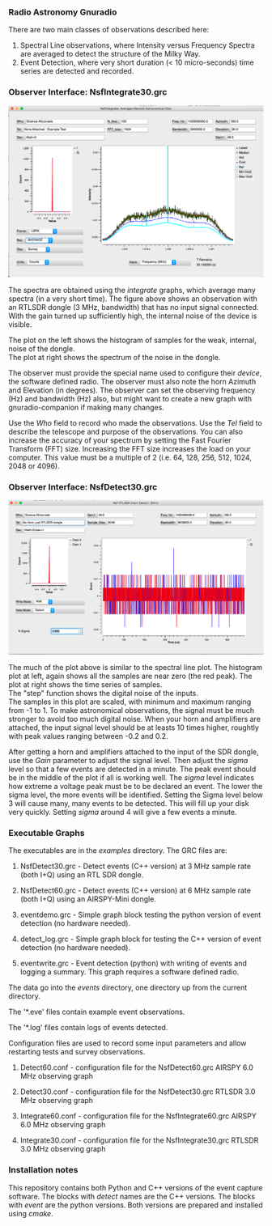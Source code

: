 ### Radio Astronomy Gnuradio 
There are two main classes of observations described here:
1) Spectral Line observations, where Intensity versus Frequency Spectra are averaged to detect the structure of the Milky Way.
2) Event Detection, where very short duration (< 10 micro-seconds) time series are detected and recorded.


### Observer Interface: NsfIntegrate30.grc

![Observer Inteface](NsfIntegrate30+RtlSdrDongleOnly.png)

The spectra are obtained using the _integrate_ graphs, which average many spectra (in a very short time).
The figure above shows an observation with an RTLSDR dongle (3 MHz, bandwidth) that has no input signal connected.
With the gain turned up sufficiently high, the internal noise of the device is visible.    

The plot on the left shows the histogram of samples for the weak, internal, noise of the dongle.  
The plot at right shows the spectrum of the noise in the dongle.  

The observer must provide the special name used to configure their _device_, the software defined radio.  The observer must also note the horn Azimuth and Elevation (in degrees). The observer can set the observing frequency (Hz) and bandwidth (Hz) also, but might want to create a new graph with gnuradio-companion if making many changes.

Use the _Who_ field to record who made the observations.   Use the _Tel_ field to describe the telescope and purpose of the observations.  You can also increase the accuracy of your spectrum by setting the Fast Fourier Transform (FFT) size.  Increasing the FFT size increases the load on your computer.  This value must be a multiple of 2 (i.e.  64, 128, 256, 512, 1024, 2048 or 4096).

### Observer Interface: NsfDetect30.grc

![Observer Inteface](NsfDetect30+RtlSdrDongleOnly.png)

The much of the plot above is similar to the spectral line plot.  The histogram plot at left,
again shows all the samples are near zero (the red peak).   The plot at right shows the time series of samples.  
The "step" function shows the digital noise of the inputs.   
The samples in this plot are scaled, with minimum and maximum ranging from -1 to 1.  To make astronomical observations, 
the signal must be much stronger to avoid too much digital noise.   When your horn and amplifiers are attached, the input signal level should be at leasts 10 times higher, roughtly with peak values ranging between -0.2 and 0.2.

After getting a horn and amplifiers attached to the input of the SDR dongle, use the _Gain_ parameter to adjust the signal level.
Then adjust the _sigma_ level so that a few events are detected in a minute.  The peak event should be in the middle of the plot if all is working well.   The _sigma_ level indicates how extreme a voltage peak must be to be declared an event.  The lower the sigma level, the more events will be identified.   Setting the Sigma level below 3 will cause many, many events to be detected.   This will fill up your disk very quickly.   Setting _sigma_ around 4 will give a few events a minute.

### Executable Graphs

The executables are in the _examples_ directory.  The GRC files are:

1. NsfDetect30.grc - Detect events (C++ version) at 3 MHz sample rate (both I+Q) using an RTL SDR dongle.

1. NsfDetect60.grc - Detect events (C++ version) at 6 MHz sample rate (both I+Q) using an AIRSPY-Mini dongle.

1. eventdemo.grc - Simple graph block testing the python version of event detection (no hardware needed).

1. detect_log.grc - Simple graph block for  testing the C++ version of event detection (no hardware needed).

1. eventwrite.grc - Event detection (python) with writing of events and logging a summary.  This graph requires a software defined radio.

The data go into the _events_ directory, one directory up from the current directory.

The '*.eve' files contain example event observations. 

The '*.log' files contain logs of events detected.

Configuration files are used to record some input parameters and allow restarting tests and survey observations.

1. Detect60.conf - configuration file for the NsfDetect60.grc AIRSPY 6.0 MHz observing graph

1. Detect30.conf - configuration file for the NsfDetect30.grc RTLSDR 3.0 MHz observing graph

1. Integrate60.conf - configuration file for the NsfIntegrate60.grc AIRSPY 6.0 MHz observing graph

1. Integrate30.conf - configuration file for the NsfIntegrate30.grc RTLSDR 3.0 MHz observing graph

### Installation notes

This repository contains both Python and C++ versions of the event capture software.
The blocks with _detect_ names are the C++ versions.   The blocks with _event_ are the python versions.  Both
versions are prepared and installed using _cmake_.
